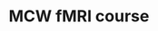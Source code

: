 ---
title: "MCW fMRI course"
project_id: 
conference_id: ""
presenters:
   - peter_bandettini
summary: "MCW fMRI course, Medical College of Wisc, Milwaukee, WI"
file: /assets/presentations/
filename: 
layout: presentation
---